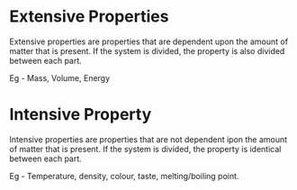 # Extensive Properties

Extensive properties are properties that are dependent upon the amount of matter that is present. If the system is divided, the property is also divided between each part.

Eg - Mass, Volume, Energy


# Intensive Property

Intensive properties are properties that are not dependent ipon the amount of matter that is present. If the system is divided, the property is identical between each part.

Eg - Temperature, density, colour, taste, melting/boiling point.